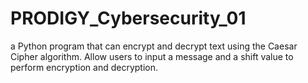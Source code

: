 # PRODIGY_Cybersecurity_01
a Python program that can encrypt and decrypt text using the Caesar Cipher algorithm. 
Allow users to input a message and a shift value to perform encryption and decryption.
